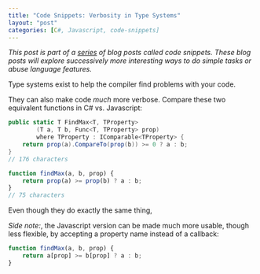 ```yaml
---
title: "Code Snippets: Verbosity in Type Systems"
layout: "post"
categories: [C#, Javascript, code-snippets]
---
```


_This post is part of a [series](/#code-snippets) of blog posts called code snippets.  These blog posts will explore successively more interesting ways to do simple tasks or abuse language features._

Type systems exist to help the compiler find problems with your code.

They can also make code _much_ more verbose.
Compare these two equivalent functions in C# vs. Javascript:

```csharp
public static T FindMax<T, TProperty>
		(T a, T b, Func<T, TProperty> prop) 
		where TProperty : IComparable<TProperty> {
	return prop(a).CompareTo(prop(b)) >= 0 ? a : b;
}
// 176 characters
```

```js
function findMax(a, b, prop) {
	return prop(a) >= prop(b) ? a : b;
}
// 75 characters
```

Even though they do exactly the same thing, 

_Side note:_, the Javascript version can be made much more usable, though less flexible, by accepting a property name instead of a callback:

```js
function findMax(a, b, prop) {
	return a[prop] >= b[prop] ? a : b;
}
```